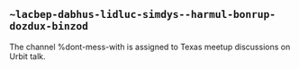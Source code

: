 ## `~lacbep-dabhus-lidluc-simdys--harmul-bonrup-dozdux-binzod`
The channel %dont-mess-with is assigned to Texas meetup discussions on Urbit talk.